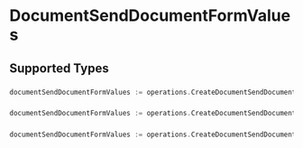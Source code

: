 # DocumentSendDocumentFormValues


## Supported Types

### 

```go
documentSendDocumentFormValues := operations.CreateDocumentSendDocumentFormValuesStr(string{/* values here */})
```

### 

```go
documentSendDocumentFormValues := operations.CreateDocumentSendDocumentFormValuesBoolean(bool{/* values here */})
```

### 

```go
documentSendDocumentFormValues := operations.CreateDocumentSendDocumentFormValuesNumber(float64{/* values here */})
```

